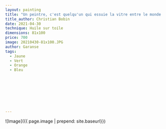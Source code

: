 ```yaml
---
layout: painting
title: "Un peintre, c'est quelqu'un qui essuie la vitre entre le monde et nous avec de la lumière, avec un chiffon de lumière imbibé de silence." Christian Bobin                     
title_author: Christian Bobin                                          
date: 2021-04-30
technique: Huile sur toile 
dimensions: 81x100
price: 700
image: 20210430-81x100.JPG
author: Garanse
tags:
  - Jaune
  - Vert
  - Orange
  - Bleu
  
  
  
  
  
  
  
  
---
```

![Image]({{ page.image | prepend: site.baseurl}})

